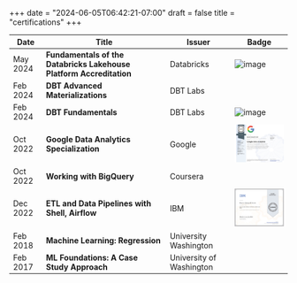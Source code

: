 +++
date = "2024-06-05T06:42:21-07:00"
draft = false
title = "certifications"
+++

| Date | Title | Issuer | Badge |
|--|--|--|--|
|May 2024|**Fundamentals of the Databricks Lakehouse Platform Accreditation**| Databricks|![image](https://api.accredible.com/v1/frontend/credential_website_embed_image/badge/105077721)|
|Feb 2024|**DBT Advanced Materializations**|DBT Labs|| 
|Feb 2024|**DBT Fundamentals**| DBT Labs|![image](https://api.accredible.com/v1/frontend/credential_website_embed_image/badge/94495146)|
|Oct 2022|**Google Data Analytics Specialization**|Google|<img src="/static/img/CourseraGoogleDataAnalytics.png" width="200"/>|
|Oct 2022|**Working with BigQuery**|Coursera||
|Dec 2022|**ETL and Data Pipelines with Shell, Airflow**|IBM|<img src="/static/img/CourseraIBM.png" width="200"/>| 
|Feb 2018|**Machine Learning: Regression**|University Washington||
|Feb 2017|**ML Foundations: A Case Study Approach**|University of Washington|| 
